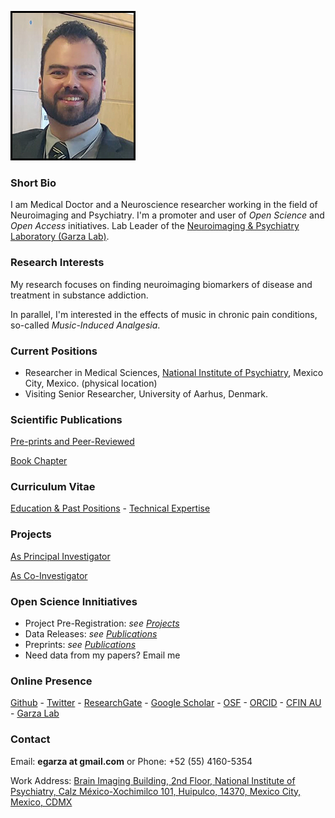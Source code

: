 ![Eduardo Garza](ed_2018.jpg)

### Short Bio
I am Medical Doctor and a Neuroscience researcher working in the field of Neuroimaging and Psychiatry. I'm a promoter and user of *Open Science* and *Open Access* initiatives. Lab Leader of the [Neuroimaging & Psychiatry Laboratory (Garza Lab)](https://garzalab.github.io).

### Research Interests
My research focuses on finding neuroimaging biomarkers of disease and treatment in substance addiction.

In parallel, I'm interested in the effects of music in chronic pain conditions, so-called *Music-Induced Analgesia*. 

### Current Positions
* Researcher in Medical Sciences, [National Institute of Psychiatry](http://www.inprf.gob.mx), Mexico City, Mexico. (physical location)
* Visiting Senior Researcher, University of Aarhus, Denmark.

### Scientific Publications
[Pre-prints and Peer-Reviewed](pub.md)

[Book Chapter](book.md)

### Curriculum Vitae
[Education & Past Positions](pos.md) - [Technical Expertise](exp.md)

### Projects
[As Principal Investigator](proj1.md)

[As Co-Investigator](proj2.md)

### Open Science Innitiatives
* Project Pre-Registration: *see [Projects](proj1.md)*
* Data Releases: *see [Publications](pub.md)*
* Preprints: *see [Publications](pub.md)*
* Need data from my papers? Email me 

### Online Presence
[Github](https://github.com/egarza) - [Twitter](https://twitter.com/egarzav) - [ResearchGate](https://www.researchgate.net/profile/Eduardo_Garza_Villarreal) - [Google Scholar](https://scholar.google.dk/citations?user=bX502bUAAAAJ&hl=en) - [OSF](https://osf.io/uc6aj/) - [ORCID](https://orcid.org/0000-0003-1381-8648) - [CFIN AU](http://pure.au.dk/portal/en/eduardoa@cfin.au.dk) - [Garza Lab](https://garzalab.github.io)

### Contact
Email: **egarza at gmail.com**	or Phone: +52 (55) 4160-5354

Work Address: [Brain Imaging Building, 2nd Floor, National Institute of Psychiatry, Calz México-Xochimilco 101, Huipulco, 14370, Mexico City, Mexico, CDMX](https://goo.gl/maps/2Qy6nTGp6kw) 
